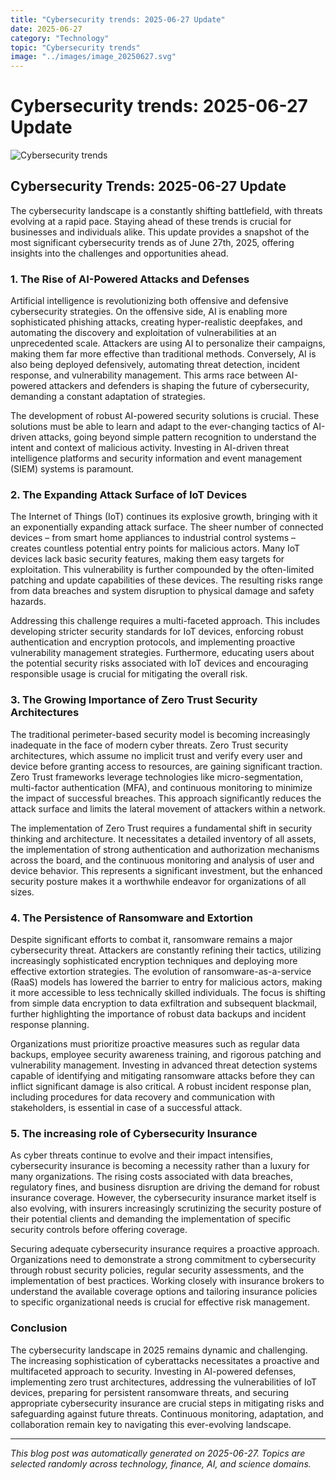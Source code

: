 ```yaml
---
title: "Cybersecurity trends: 2025-06-27 Update"
date: 2025-06-27
category: "Technology"
topic: "Cybersecurity trends"
image: "../images/image_20250627.svg"
---
```


# Cybersecurity trends: 2025-06-27 Update

![Cybersecurity trends](../images/image_20250627.svg)

## Cybersecurity Trends: 2025-06-27 Update

The cybersecurity landscape is a constantly shifting battlefield, with threats evolving at a rapid pace.  Staying ahead of these trends is crucial for businesses and individuals alike.  This update provides a snapshot of the most significant cybersecurity trends as of June 27th, 2025, offering insights into the challenges and opportunities ahead.

### 1. The Rise of AI-Powered Attacks and Defenses

Artificial intelligence is revolutionizing both offensive and defensive cybersecurity strategies.  On the offensive side, AI is enabling more sophisticated phishing attacks, creating hyper-realistic deepfakes, and automating the discovery and exploitation of vulnerabilities at an unprecedented scale.  Attackers are using AI to personalize their campaigns, making them far more effective than traditional methods.  Conversely, AI is also being deployed defensively, automating threat detection, incident response, and vulnerability management.  This arms race between AI-powered attackers and defenders is shaping the future of cybersecurity, demanding a constant adaptation of strategies.

The development of robust AI-powered security solutions is crucial. These solutions must be able to learn and adapt to the ever-changing tactics of AI-driven attacks, going beyond simple pattern recognition to understand the intent and context of malicious activity.  Investing in AI-driven threat intelligence platforms and security information and event management (SIEM) systems is paramount.


### 2. The Expanding Attack Surface of IoT Devices

The Internet of Things (IoT) continues its explosive growth, bringing with it an exponentially expanding attack surface.  The sheer number of connected devices – from smart home appliances to industrial control systems – creates countless potential entry points for malicious actors.  Many IoT devices lack basic security features, making them easy targets for exploitation.  This vulnerability is further compounded by the often-limited patching and update capabilities of these devices.  The resulting risks range from data breaches and system disruption to physical damage and safety hazards.


Addressing this challenge requires a multi-faceted approach.  This includes developing stricter security standards for IoT devices, enforcing robust authentication and encryption protocols, and implementing proactive vulnerability management strategies.  Furthermore, educating users about the potential security risks associated with IoT devices and encouraging responsible usage is crucial for mitigating the overall risk.


### 3. The Growing Importance of Zero Trust Security Architectures

The traditional perimeter-based security model is becoming increasingly inadequate in the face of modern cyber threats.  Zero Trust security architectures, which assume no implicit trust and verify every user and device before granting access to resources, are gaining significant traction.  Zero Trust frameworks leverage technologies like micro-segmentation, multi-factor authentication (MFA), and continuous monitoring to minimize the impact of successful breaches.  This approach significantly reduces the attack surface and limits the lateral movement of attackers within a network.

The implementation of Zero Trust requires a fundamental shift in security thinking and architecture. It necessitates a detailed inventory of all assets, the implementation of strong authentication and authorization mechanisms across the board, and the continuous monitoring and analysis of user and device behavior.  This represents a significant investment, but the enhanced security posture makes it a worthwhile endeavor for organizations of all sizes.


### 4.  The Persistence of Ransomware and Extortion

Despite significant efforts to combat it, ransomware remains a major cybersecurity threat.  Attackers are constantly refining their tactics, utilizing increasingly sophisticated encryption techniques and deploying more effective extortion strategies.  The evolution of ransomware-as-a-service (RaaS) models has lowered the barrier to entry for malicious actors, making it more accessible to less technically skilled individuals.  The focus is shifting from simple data encryption to data exfiltration and subsequent blackmail, further highlighting the importance of robust data backups and incident response planning.

Organizations must prioritize proactive measures such as regular data backups, employee security awareness training, and rigorous patching and vulnerability management. Investing in advanced threat detection systems capable of identifying and mitigating ransomware attacks before they can inflict significant damage is also critical.  A robust incident response plan, including procedures for data recovery and communication with stakeholders, is essential in case of a successful attack.



### 5. The increasing role of Cybersecurity Insurance

As cyber threats continue to evolve and their impact intensifies, cybersecurity insurance is becoming a necessity rather than a luxury for many organizations.  The rising costs associated with data breaches, regulatory fines, and business disruption are driving the demand for robust insurance coverage.  However, the cybersecurity insurance market itself is also evolving, with insurers increasingly scrutinizing the security posture of their potential clients and demanding the implementation of specific security controls before offering coverage.

Securing adequate cybersecurity insurance requires a proactive approach. Organizations need to demonstrate a strong commitment to cybersecurity through robust security policies, regular security assessments, and the implementation of best practices.  Working closely with insurance brokers to understand the available coverage options and tailoring insurance policies to specific organizational needs is crucial for effective risk management.


### Conclusion

The cybersecurity landscape in 2025 remains dynamic and challenging.  The increasing sophistication of cyberattacks necessitates a proactive and multifaceted approach to security.  Investing in AI-powered defenses, implementing zero trust architectures, addressing the vulnerabilities of IoT devices, preparing for persistent ransomware threats, and securing appropriate cybersecurity insurance are crucial steps in mitigating risks and safeguarding against future threats.  Continuous monitoring, adaptation, and collaboration remain key to navigating this ever-evolving landscape.


---
*This blog post was automatically generated on 2025-06-27. Topics are selected randomly across technology, finance, AI, and science domains.*
